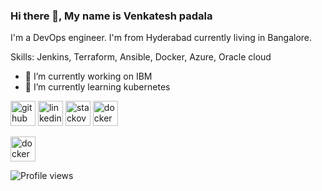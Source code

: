### Hi there 👋, My name is Venkatesh padala
I'm a DevOps engineer. I'm from Hyderabad currently living in Bangalore.

Skills: Jenkins, Terraform, Ansible, Docker, Azure, Oracle cloud

- 🔭 I’m currently working on IBM 
- 🌱 I’m currently learning kubernetes 


[<img src='https://cdn.jsdelivr.net/npm/simple-icons@3.0.1/icons/github.svg' alt='github' height='40'>](https://github.com/v-padala)  [<img src='https://raw.githubusercontent.com/peterthehan/peterthehan/master/assets/linkedin.svg' alt='linkedin' height='40'>](https://www.linkedin.com/in/venkatesh-padala-49680452/)  [<img src='https://cdn.jsdelivr.net/npm/simple-icons@3.0.1/icons/stackoverflow.svg' alt='stackoverflow' height='40'>](https://stackoverflow.com/users/14239332)  [<img src='https://cdn.jsdelivr.net/npm/simple-icons@3.0.1/icons/docker.svg' alt='dockerhub' height='40'>](https://hub.docker.com/u/vpadala5)  



[<img src='https://cdn.jsdelivr.net/npm/@styled-icons/simple-icons@10.35.0/Box' alt='dockerhub' height='40'>](https://hub.docker.com/u/vpadala5)  


![Profile views](https://gpvc.arturio.dev/v-padala)  
